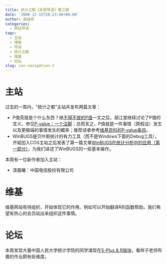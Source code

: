 ```yaml
---
title: 统计之都《本周导读》第三辑
date: '2008-12-15T20:23:46+00:00'
author: 谢益辉
categories:
  - 网站导读
tags:
  - 主站
  - 博客
  - 导读
  - 统计之都
  - 维基
  - 论坛
slug: cos-navigation-3
---
```


# 主站

过去的一周内，“统计之都”主站共发布两篇文章：

  * P值究竟是个什么东西？继[不得不提的P值](/2008/12/p-value/ "不得不提的P值")一文之后，胡江堂继续讨论了P值的含义，参见[P-value：一个注脚](/2008/12/p-value-notes/ "P-value：一个注脚")；总而言之，P值就是一件事情（原假设）发生以及更极端的事情发生的概率；推荐读者参考[维基百科的P-value条目](http://en.wikipedia.org/wiki/P-value "维基百科的P-value条目")。
  * WinBUGS是贝叶斯统计的有力工具（而不是Windows下面的Debug工具），齐韬加入COS主站之后发表了第一篇文章[WinBUGS在统计分析中的应用（第一部分）](/2008/12/statistical-analysis-and-winbugs-part-1/ "WinBUGS在统计分析丧??应用（第一部分）")，为我们讲述了WinBUGS的一些基本操作。

本周有一位新作者加入主站：

  * 漆晨曦：中国电信股份有限公司

# 维基

维基网站有待组织，开始体现它的作用。例如可以开始翻译R的函数帮助。我们希望有热心的会员站出来组织这件事情。

# 论坛

本周发现大量中国人民大学统计学院的同学涌现在[S-Plus & R版块](https://cos.name/cn "S-Plus & R版块")，看样子老师布置的作业颇有些难度。
